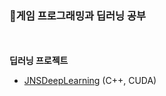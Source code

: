 <!--
**0201jin/0201jin** is a ✨ _special_ ✨ repository because its `README.md` (this file) appears on your GitHub profile.

Here are some ideas to get you started:

- 🔭 I’m currently working on ...
- 🌱 I’m currently learning ...
- 👯 I’m looking to collaborate on ...
- 🤔 I’m looking for help with ...
- 💬 Ask me about ...
- 📫 How to reach me: ...
- 😄 Pronouns: ...
- ⚡ Fun fact: ...
-->

### 📖게임 프로그래밍과 딥러닝 공부 ###
<br></br>
**딥러닝 프로젝트**
  - [JNSDeepLearning](https://github.com/0201jin/JNSDeepLearning) (C++, CUDA)
